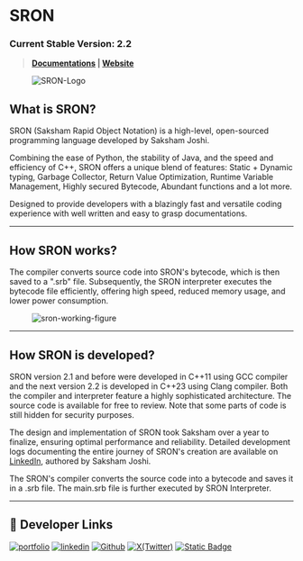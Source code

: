 # SRON 
### **Current Stable Version:** 2.2
> **[Documentations](https://sron.gitbook.io/docs) | [Website](https://sronlang.github.io/)**


<figure><img src="./Pictures/SRON_rect_corner-rounded.png" alt="SRON-Logo"><figcaption></figcaption></figure>

## What is SRON?

SRON (Saksham Rapid Object Notation) is a high-level, open-sourced programming language developed by Saksham Joshi. 

Combining the ease of Python, the stability of Java, and the speed and efficiency of C++, SRON offers a unique blend of features: Static + Dynamic typing, Garbage Collector, Return Value Optimization, Runtime Variable Management, Highly secured Bytecode, Abundant functions and a lot more.

Designed to provide developers with a blazingly fast and versatile coding experience with well written and easy to grasp documentations.

---

## How SRON works?

The compiler converts source code into SRON's bytecode, which is then saved to a ".srb" file. Subsequently, the SRON interpreter executes the bytecode file efficiently, offering high speed, reduced memory usage, and lower power consumption.

<figure><img src="./Pictures/sron_flow_diagram-modified.png" alt="sron-working-figure"><figcaption></figcaption></figure>

---

## How SRON is developed?

SRON version 2.1 and before were developed in C++11 using GCC compiler and the next version 2.2 is developed in C++23 using Clang compiler. Both the compiler and interpreter feature a highly sophisticated architecture. The source code is available for free to review. Note that some parts of code is still hidden for security purposes.

The design and implementation of SRON took Saksham over a year to finalize, ensuring optimal performance and reliability. Detailed development logs documenting the entire journey of SRON's creation are available on [LinkedIn](https://www.linkedin.com/pulse/part-1-how-i-developed-sron-saksham-joshi-wqoac/), authored by Saksham Joshi.


The SRON's compiler converts the source code into a bytecode and saves it in a .srb file.
The main.srb file is further executed by SRON Interpreter.

---

## 🔗 Developer Links
[![portfolio](https://img.shields.io/badge/my_portfolio-000?style=for-the-badge&logo=ko-fi&logoColor=white)](https://sakshamjoshi.vercel.app/)
[![linkedin](https://img.shields.io/badge/linkedin-0A66C2?style=for-the-badge&logo=linkedin&logoColor=white)](https://www.linkedin.com/in/sakshamjoshi27)
[![Github](https://img.shields.io/badge/Visit_my-Github-purple)](https://github.com/saksham-joshi)
[![X(Twitter)](https://img.shields.io/twitter/follow/sakshamjoshi27)](https://x.com/sakshamjoshi27)
[![Static Badge](https://img.shields.io/badge/mail_at-social.sakshamjoshi%40gmail.com-aqua)](mailto:social.sakshamjoshi@gmail.com)